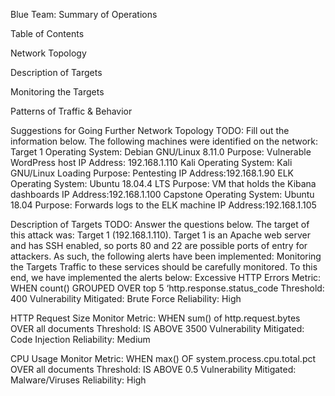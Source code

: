 Blue Team: Summary of Operations

Table of Contents

Network Topology

Description of Targets

Monitoring the Targets

Patterns of Traffic & Behavior

Suggestions for Going Further
Network Topology
TODO: Fill out the information below.
The following machines were identified on the network:
Target 1
Operating System: Debian GNU/Linux 8.11.0
Purpose: Vulnerable WordPress host
IP Address: 192.168.1.110
Kali
Operating System: Kali GNU/Linux Loading
Purpose: Pentesting
IP Address:192.168.1.90
ELK
Operating System: Ubuntu 18.04.4 LTS
Purpose: VM that holds the Kibana dashboards
IP Address:192.168.1.100
Capstone
Operating System: Ubuntu 18.04
Purpose: Forwards logs to the ELK machine
IP Address:192.168.1.105

Description of Targets
TODO: Answer the questions below.
The target of this attack was: Target 1 (192.168.1.110).
Target 1 is an Apache web server and has SSH enabled, so ports 80 and 22 are possible ports of entry for attackers. As such, the following alerts have been implemented:
Monitoring the Targets
Traffic to these services should be carefully monitored. To this end, we have implemented the alerts below:
Excessive HTTP Errors
Metric: WHEN count() GROUPED OVER top 5 ‘http.response.status_code
Threshold: 400
Vulnerability Mitigated: Brute Force
Reliability: High


HTTP Request Size Monitor
Metric: WHEN sum() of http.request.bytes OVER all documents
Threshold: IS ABOVE 3500
Vulnerability Mitigated: Code Injection 
Reliability: Medium

CPU Usage Monitor
Metric: WHEN max() OF system.process.cpu.total.pct OVER all documents
Threshold: IS ABOVE 0.5
Vulnerability Mitigated: Malware/Viruses
Reliability: High


